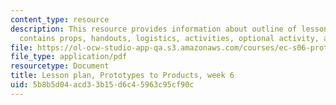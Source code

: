```yaml
---
content_type: resource
description: This resource provides information about outline of lesson plan which
  contains props, handouts, logistics, activities, optional activity, and homework.
file: https://ol-ocw-studio-app-qa.s3.amazonaws.com/courses/ec-s06-prototypes-to-products-fall-2005/5b8b5d04acd33b15d6c45963c95cf90c_MITEC_S06F05_lp6_2.pdf
file_type: application/pdf
resourcetype: Document
title: Lesson plan, Prototypes to Products, week 6
uid: 5b8b5d04-acd3-3b15-d6c4-5963c95cf90c
---
```

